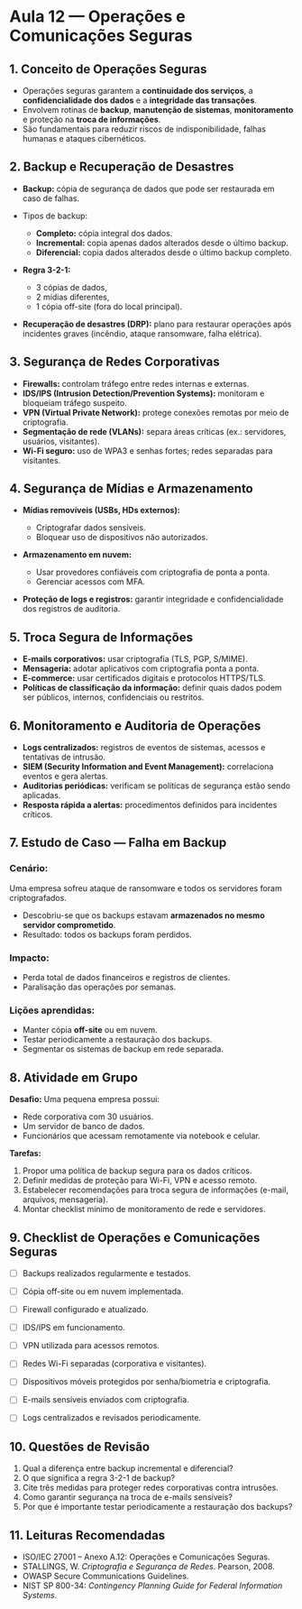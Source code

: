 # Aula 12 — Operações e Comunicações Seguras

## 1. Conceito de Operações Seguras

* Operações seguras garantem a **continuidade dos serviços**, a **confidencialidade dos dados** e a **integridade das transações**.
* Envolvem rotinas de **backup**, **manutenção de sistemas**, **monitoramento** e proteção na **troca de informações**.
* São fundamentais para reduzir riscos de indisponibilidade, falhas humanas e ataques cibernéticos.


## 2. Backup e Recuperação de Desastres

* **Backup:** cópia de segurança de dados que pode ser restaurada em caso de falhas.
* Tipos de backup:

  * **Completo:** cópia integral dos dados.
  * **Incremental:** copia apenas dados alterados desde o último backup.
  * **Diferencial:** copia dados alterados desde o último backup completo.
* **Regra 3-2-1:**

  * 3 cópias de dados,
  * 2 mídias diferentes,
  * 1 cópia off-site (fora do local principal).
* **Recuperação de desastres (DRP):** plano para restaurar operações após incidentes graves (incêndio, ataque ransomware, falha elétrica).


## 3. Segurança de Redes Corporativas

* **Firewalls:** controlam tráfego entre redes internas e externas.
* **IDS/IPS (Intrusion Detection/Prevention Systems):** monitoram e bloqueiam tráfego suspeito.
* **VPN (Virtual Private Network):** protege conexões remotas por meio de criptografia.
* **Segmentação de rede (VLANs):** separa áreas críticas (ex.: servidores, usuários, visitantes).
* **Wi-Fi seguro:** uso de WPA3 e senhas fortes; redes separadas para visitantes.


## 4. Segurança de Mídias e Armazenamento

* **Mídias removíveis (USBs, HDs externos):**

  * Criptografar dados sensíveis.
  * Bloquear uso de dispositivos não autorizados.
* **Armazenamento em nuvem:**

  * Usar provedores confiáveis com criptografia de ponta a ponta.
  * Gerenciar acessos com MFA.
* **Proteção de logs e registros:** garantir integridade e confidencialidade dos registros de auditoria.


## 5. Troca Segura de Informações

* **E-mails corporativos:** usar criptografia (TLS, PGP, S/MIME).
* **Mensageria:** adotar aplicativos com criptografia ponta a ponta.
* **E-commerce:** usar certificados digitais e protocolos HTTPS/TLS.
* **Políticas de classificação da informação:** definir quais dados podem ser públicos, internos, confidenciais ou restritos.

## 6. Monitoramento e Auditoria de Operações

* **Logs centralizados:** registros de eventos de sistemas, acessos e tentativas de intrusão.
* **SIEM (Security Information and Event Management):** correlaciona eventos e gera alertas.
* **Auditorias periódicas:** verificam se políticas de segurança estão sendo aplicadas.
* **Resposta rápida a alertas:** procedimentos definidos para incidentes críticos.

## 7. Estudo de Caso — Falha em Backup

### Cenário:

Uma empresa sofreu ataque de ransomware e todos os servidores foram criptografados.

* Descobriu-se que os backups estavam **armazenados no mesmo servidor comprometido**.
* Resultado: todos os backups foram perdidos.

### Impacto:

* Perda total de dados financeiros e registros de clientes.
* Paralisação das operações por semanas.

### Lições aprendidas:

* Manter cópia **off-site** ou em nuvem.
* Testar periodicamente a restauração dos backups.
* Segmentar os sistemas de backup em rede separada.


## 8. Atividade em Grupo

**Desafio:**
Uma pequena empresa possui:

* Rede corporativa com 30 usuários.
* Um servidor de banco de dados.
* Funcionários que acessam remotamente via notebook e celular.

**Tarefas:**

1. Propor uma política de backup segura para os dados críticos.
2. Definir medidas de proteção para Wi-Fi, VPN e acesso remoto.
3. Estabelecer recomendações para troca segura de informações (e-mail, arquivos, mensageria).
4. Montar checklist mínimo de monitoramento de rede e servidores.


## 9. Checklist de Operações e Comunicações Seguras

* [ ] Backups realizados regularmente e testados.
* [ ] Cópia off-site ou em nuvem implementada.
* [ ] Firewall configurado e atualizado.
* [ ] IDS/IPS em funcionamento.
* [ ] VPN utilizada para acessos remotos.
* [ ] Redes Wi-Fi separadas (corporativa e visitantes).
* [ ] Dispositivos móveis protegidos por senha/biometria e criptografia.
* [ ] E-mails sensíveis enviados com criptografia.
* [ ] Logs centralizados e revisados periodicamente.


## 10. Questões de Revisão

1. Qual a diferença entre backup incremental e diferencial?
2. O que significa a regra 3-2-1 de backup?
3. Cite três medidas para proteger redes corporativas contra intrusões.
4. Como garantir segurança na troca de e-mails sensíveis?
5. Por que é importante testar periodicamente a restauração dos backups?


## 11. Leituras Recomendadas

* ISO/IEC 27001 – Anexo A.12: Operações e Comunicações Seguras.
* STALLINGS, W. *Criptografia e Segurança de Redes*. Pearson, 2008.
* OWASP Secure Communications Guidelines.
* NIST SP 800-34: *Contingency Planning Guide for Federal Information Systems*.
